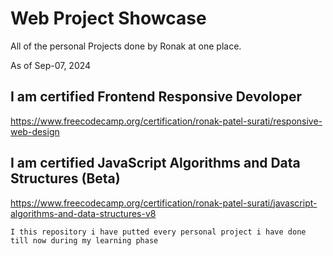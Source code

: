 # Web Project Showcase
 All of the personal Projects done by Ronak at one place.

As of Sep-07, 2024
## I am certified Frontend Responsive Devoloper
https://www.freecodecamp.org/certification/ronak-patel-surati/responsive-web-design

## I am certified JavaScript Algorithms and Data Structures (Beta)
https://www.freecodecamp.org/certification/ronak-patel-surati/javascript-algorithms-and-data-structures-v8

```
I this repository i have putted every personal project i have done till now during my learning phase
```
